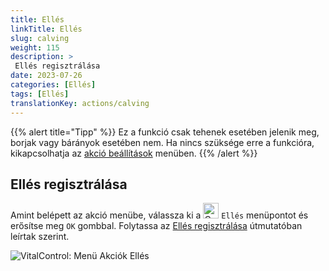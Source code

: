 ```yaml
---
title: Ellés
linkTitle: Ellés
slug: calving
weight: 115
description: >
 Ellés regisztrálása
date: 2023-07-26
categories: [Ellés]
tags: [Ellés]
translationKey: actions/calving
---
```

{{% alert title="Tipp" %}}
Ez a funkció csak tehenek esetében jelenik meg, borjak vagy bárányok esetében nem.
Ha nincs szüksége erre a funkcióra, kikapcsolhatja az [akció beállítások](../settings/) menüben.
{{% /alert %}}

## Ellés regisztrálása

Amint belépett az akció menübe, válassza ki a <img src="/icons/actions/calving.svg" width="25" align="bottom" alt="Calving"  alt="Calving"/> `Ellés` menüpontot és erősítse meg `OK` gombbal. Folytassa az [Ellés regisztrálása](/hu/docs/new/calving/) útmutatóban leírtak szerint.

   ![VitalControl: Menü Akciók Ellés](../images/calving.png "Ellés")
